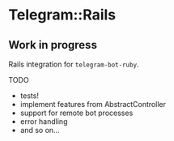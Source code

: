 # Telegram::Rails

## Work in progress

Rails integration for `telegram-bot-ruby`.

TODO

* tests!
* implement features from AbstractController
* support for remote bot processes
* error handling
* and so on...
